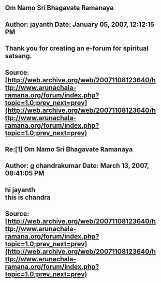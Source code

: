 ## Om Namo Sri Bhagavate Ramanaya  
Author: jayanth             Date: January 05, 2007, 12:12:15 PM  
---  
Thank you for creating an e-forum for spiritual satsang.
 ---  
Source:[http://web.archive.org/web/20071108123640/http://www.arunachala-ramana.org/forum/index.php?topic=1.0;prev_next=prev](http://web.archive.org/web/20071108123640/http://www.arunachala-ramana.org/forum/index.php?topic=1.0;prev_next=prev)   
---  

## Re:[1] Om Namo Sri Bhagavate Ramanaya  
Author: g chandrakumar      Date: March 13, 2007, 08:41:05 PM  
---  
hi jayanth   
this is chandra
 ---  
Source:[http://web.archive.org/web/20071108123640/http://www.arunachala-ramana.org/forum/index.php?topic=1.0;prev_next=prev](http://web.archive.org/web/20071108123640/http://www.arunachala-ramana.org/forum/index.php?topic=1.0;prev_next=prev)   
---  

